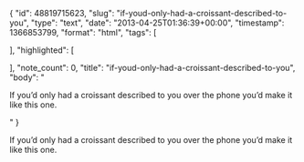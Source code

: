 {
  "id": 48819715623,
  "slug": "if-youd-only-had-a-croissant-described-to-you",
  "type": "text",
  "date": "2013-04-25T01:36:39+00:00",
  "timestamp": 1366853799,
  "format": "html",
  "tags": [

  ],
  "highlighted": [

  ],
  "note_count": 0,
  "title": "if-youd-only-had-a-croissant-described-to-you",
  "body": "<p>If you&rsquo;d only had a croissant described to you over the phone you&rsquo;d make it like this one.</p>"
}

<p>If you&rsquo;d only had a croissant described to you over the phone you&rsquo;d make it like this one.</p>